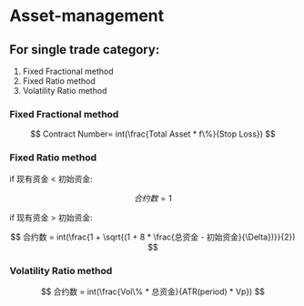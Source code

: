 # Asset-management

## For single trade category:
1. Fixed Fractional method
2. Fixed Ratio method
3. Volatility Ratio method

### Fixed Fractional method
$$  Contract Number= int(\frac{Total Asset * f\%}{Stop Loss}) $$

### Fixed Ratio method
if 现有资金 < 初始资金: 

$$ 合约数 = 1 $$

if 现有资金 > 初始资金:

$$ 合约数 = int(\frac{1 + \sqrt{(1 + 8 * \frac{总资金 - 初始资金}{\Delta})}}{2}) $$

### Volatility Ratio method
$$ 合约数 = int(\frac{Vol\% * 总资金}{ATR(period) * Vp}) $$

